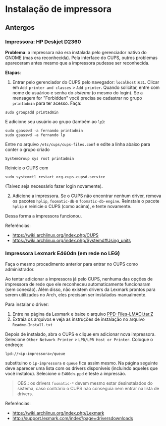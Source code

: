 # Instalação de impressora

## Antergos

### Impressora: HP Deskjet D2360

**Problema**: a impressora não era instalada pelo gerenciador nativo do
  GNOME (mas era reconhecida). Pela interface do CUPS, outros problemas
  apareceram antes mesmo que a impressora pudesse ser reconhecida.

**Etapas**:

1. Entrar pelo gerenciador do CUPS pelo navegador:
   `localhost:631`. Clicar em `Add printer and classes` > `Add
   printer`. Quando solicitar, entre com nome de usuárioo e senha do
   _sistema_ (o mesmo do login). Se a mensagem for "Forbidden" você
   precisa se cadastrar no grupo `printadmin` para ter acesso. Faça:
```shell
sudo groupadd printadmin
```
E adicione seu usuário ao grupo (também ao `lp`):
```shell
sudo gpasswd -a fernando printadmin
sudo gpasswd -a fernando lp
```
Entre no arquivo `/etc/cups/cups-files.conf` e edite a linha abaixo para
conter o grupo criado
```shell
SystemGroup sys root printadmin
```
Reinicie o CUPS com
```shell
sudo systemctl restart org.cups.cupsd.service
```
(Talvez seja necessário fazer login novamente).

2. Adicione a impressora. Se o CUPS não encontrar nenhum driver, remova
   os pacotes `hplip`, `foomatic-db` e `foomatic-db-engine`. Reinstale o
   pacote `hplip` e reinicie o CUPS (como acima), e tente novamente.

Dessa forma a impressora funcionou.

Referências:

* https://wiki.archlinux.org/index.php/CUPS
* https://wiki.archlinux.org/index.php/Systemd#Using_units

### Impressora Lexmark E460dn (em rede no LEG)

Faça o mesmo procedimento anterior para entrar no CUPS como
administrador.

Ao tentar adicionar a impressora já pelo CUPS, nenhuma das opções de
impressora de rede que ele reconheceu automaticamente funcionaram (sem
conexão). Além disso, não existem drivers da Lexmark prontos para serem
utilizados no Arch, eles precisam ser instalados manualmente.

Para instalar o driver:

1. Entre na página da Lexmark e baixe o arquivo
[PPD-Files-LMACI.tar.Z](http://downloads.lexmark.com/downloads/pssd/PPD-Files-LMACI.tar.Z)
2. Extraia os arquivos e veja as instruções de instalação no arquivo
`Readme-Install.txt`

Depois de instalado, abra o CUPS e clique em adicionar nova
impressora. Selecione `Other Network Printer` > `LPD/LPR Host or
Printer`. Coloque o endreço:

```shell
lpd://<ip-impressora>/queue
```

substituino o `ip-impressora` e `queue` fica assim mesmo. Na página
seguinte deve aparecer uma lista com os drivers disponíveis (incluindo
aqueles que você instalou). Selecione o `E460dn.ppd` e teste a
impressão.

> OBS.: os drivers `foomatic-*` devem mesmo estar desinstalados do
> sistema, caso contrário o CUPS não conseguia nem entrar na lista de
> drivers.

Referências:

* https://wiki.archlinux.org/index.php/Lexmark
* http://support.lexmark.com/index?page=driversdownloads
